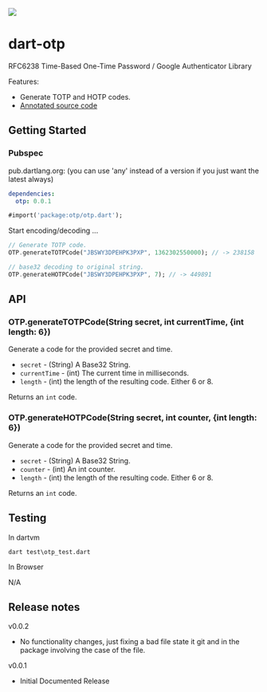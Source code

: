 [![](https://drone.io/github.com/daegalus/dart-otp/status.png)](https://drone.io/github.com/daegalus/dart-otp/latest)

# dart-otp

RFC6238 Time-Based One-Time Password / Google Authenticator Library

Features:

* Generate TOTP and HOTP codes.
* [Annotated source code](http://daegalus.github.com/annotated/dart-otp/otp/otp.html)

## Getting Started

### Pubspec

pub.dartlang.org: (you can use 'any' instead of a version if you just want the latest always)
```yaml
dependencies:
  otp: 0.0.1
```

```dart
#import('package:otp/otp.dart');
```

Start encoding/decoding ...

```dart
// Generate TOTP code.
OTP.generateTOTPCode("JBSWY3DPEHPK3PXP", 1362302550000); // -> 238158

// base32 decoding to original string.
OTP.generateHOTPCode("JBSWY3DPEHPK3PXP", 7); // -> 449891
```

## API

### OTP.generateTOTPCode(String secret, int currentTime, {int length: 6})

Generate a code for the provided secret and time.

* `secret` - (String) A Base32 String.
* `currentTime` - (int) The current time in milliseconds.
* `length` - (int) the length of the resulting code. Either 6 or 8.

Returns an `int` code.

### OTP.generateHOTPCode(String secret, int counter, {int length: 6})

Generate a code for the provided secret and time.

* `secret` - (String) A Base32 String.
* `counter` - (int) An int counter.
* `length` - (int) the length of the resulting code. Either 6 or 8.

Returns an `int` code.

## Testing

In dartvm

```
dart test\otp_test.dart
```

In Browser

N/A

## Release notes
v0.0.2
- No functionality changes, just fixing a bad file state it git and in the package involving the case of the file.

v0.0.1
- Initial Documented Release
